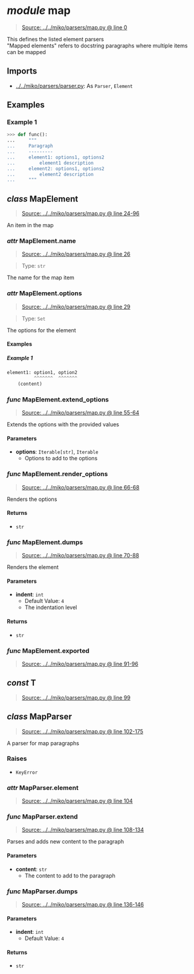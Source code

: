 # *module* **map**

> [Source: ../../miko/parsers/map.py @ line 0](../../miko/parsers/map.py#L0)

This defines the listed element parsers  
"Mapped elements" refers to docstring paragraphs where multiple items can be mapped

## Imports

- [../../miko/parsers/parser.py](../../miko/parsers/parser.py): As `Parser`, `Element`

## Examples

### Example 1

```python
>>> def func():
...     """
...     Paragraph
...     ---------
...     element1: options1, options2
...         element1 description
...     element2: options1, options2
...         element2 description
...     """
```

## *class* **MapElement**

> [Source: ../../miko/parsers/map.py @ line 24-96](../../miko/parsers/map.py#L24-L96)

An item in the map

### *attr* MapElement.**name**

> [Source: ../../miko/parsers/map.py @ line 26](../../miko/parsers/map.py#L26)

> Type: `str`

The name for the map item

### *attr* MapElement.**options**

> [Source: ../../miko/parsers/map.py @ line 29](../../miko/parsers/map.py#L29)

> Type: `Set`

The options for the element

#### Examples

##### Example 1

```python
element1: option1, option2
          ^^^^^^^  ^^^^^^^
    (content)
```

### *func* MapElement.**extend_options**

> [Source: ../../miko/parsers/map.py @ line 55-64](../../miko/parsers/map.py#L55-L64)

Extends the options with the provided values

#### Parameters

- **options**: `Iterable[str]`, `Iterable`
  - Options to add to the options


### *func* MapElement.**render_options**

> [Source: ../../miko/parsers/map.py @ line 66-68](../../miko/parsers/map.py#L66-L68)

Renders the options

#### Returns

- `str`

### *func* MapElement.**dumps**

> [Source: ../../miko/parsers/map.py @ line 70-88](../../miko/parsers/map.py#L70-L88)

Renders the element

#### Parameters

- **indent**: `int`
  - Default Value: `4`
  - The indentation level


#### Returns

- `str`

### *func* MapElement.**exported**

> [Source: ../../miko/parsers/map.py @ line 91-96](../../miko/parsers/map.py#L91-L96)

## *const* **T**

> [Source: ../../miko/parsers/map.py @ line 99](../../miko/parsers/map.py#L99)

## *class* **MapParser**

> [Source: ../../miko/parsers/map.py @ line 102-175](../../miko/parsers/map.py#L102-L175)

A parser for map paragraphs

### Raises

- `KeyError`

### *attr* MapParser.**element**

> [Source: ../../miko/parsers/map.py @ line 104](../../miko/parsers/map.py#L104)

### *func* MapParser.**extend**

> [Source: ../../miko/parsers/map.py @ line 108-134](../../miko/parsers/map.py#L108-L134)

Parses and adds new content to the paragraph

#### Parameters

- **content**: `str`
  - The content to add to the paragraph


### *func* MapParser.**dumps**

> [Source: ../../miko/parsers/map.py @ line 136-146](../../miko/parsers/map.py#L136-L146)

#### Parameters

- **indent**: `int`
  - Default Value: `4`


#### Returns

- `str`
